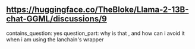 ## https://huggingface.co/TheBloke/Llama-2-13B-chat-GGML/discussions/9

contains_question: yes
question_part: why is that , and how can i avoid it when i am using the lanchain's wrapper 